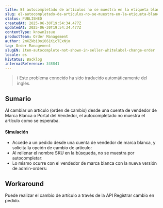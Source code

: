 ```yaml
---
title: El autocompletado de artículos no se muestra en la etiqueta blanca del vendedor (cambiar orden)
slug: el-autocompletado-de-articulos-no-se-muestra-en-la-etiqueta-blanca-del-vendedor-cambiar-orden
status: PUBLISHED
createdAt: 2025-06-30T19:54:34.477Z
updatedAt: 2025-06-30T19:54:34.477Z
contentType: knownIssue
productTeam: Order Management
author: 2mXZkbi0oi061KicTExNjo
tag: Order Management
slugEN: item-autocomplete-not-shown-in-seller-whitelabel-change-order
locale: es
kiStatus: Backlog
internalReference: 348841
---
```


>ℹ️ Este problema conocido ha sido traducido automáticamente del inglés.

## Sumario


Al cambiar un artículo (orden de cambio) desde una cuenta de vendedor de Marca Blanca o Portal del Vendedor, el autocompletado no muestra el artículo como se esperaba.



#### Simulación


- Accede a un pedido desde una cuenta de vendedor de marca blanca, y solicita la opción de cambio de artículo:
- Al rellenar el nombre SKU en la búsqueda, no se muestra por autocompletar:
- Lo mismo ocurre con el vendedor de marca blanca con la nueva versión de admin-orders:

## Workaround


Puede realizar el cambio de artículo a través de la API Registrar cambio en pedido.



